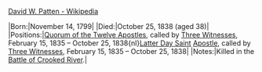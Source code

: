 ﻿[David W. Patten - Wikipedia](https://en.wikipedia.org/wiki/David_W._Patten)


|Born:|November 14, 1799|
|Died:|October 25, 1838 (aged 38)|
|Positions:|[Quorum of the Twelve Apostles](https://en.wikipedia.org/wiki/Quorum_of_the_Twelve#Members_of_the_Quorum,_prior_to_1844 "Quorum of the Twelve"), called by [Three Witnesses](https://en.wikipedia.org/wiki/Three_Witnesses "Three Witnesses"), February 15, 1835 – October 25, 1838{nl}[Latter Day Saint](https://en.wikipedia.org/wiki/Latter_Day_Saint "Latter Day Saint") [Apostle](https://en.wikipedia.org/wiki/Apostle_%28Latter_Day_Saints%29 "Apostle (Latter Day Saints)"), called by [Three Witnesses](https://en.wikipedia.org/wiki/Three_Witnesses "Three Witnesses"), February 15, 1835 – October 25, 1838|
|Notes:|Killed in the [Battle of Crooked River](https://en.wikipedia.org/wiki/Battle_of_Crooked_River "Battle of Crooked River").|